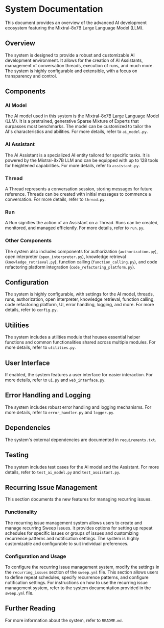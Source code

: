 # System Documentation

This document provides an overview of the advanced AI development ecosystem featuring the Mixtral-8x7B Large Language Model (LLM).

## Overview

The system is designed to provide a robust and customizable AI development environment. It allows for the creation of AI Assistants, management of conversation threads, execution of runs, and much more. The system is highly configurable and extensible, with a focus on transparency and control.

## Components

### AI Model

The AI model used in this system is the Mixtral-8x7B Large Language Model (LLM). It is a pretrained, generative Sparse Mixture of Experts that surpasses most benchmarks. The model can be customized to tailor the AI's characteristics and abilities. For more details, refer to `ai_model.py`.

### AI Assistant

The AI Assistant is a specialized AI entity tailored for specific tasks. It is powered by the Mixtral-8x7B LLM and can be equipped with up to 128 tools for heightened capabilities. For more details, refer to `assistant.py`.

### Thread

A Thread represents a conversation session, storing messages for future reference. Threads can be created with initial messages to commence a conversation. For more details, refer to `thread.py`.

### Run

A Run signifies the action of an Assistant on a Thread. Runs can be created, monitored, and managed efficiently. For more details, refer to `run.py`.

### Other Components

The system also includes components for authorization (`authorization.py`), open interpreter (`open_interpreter.py`), knowledge retrieval (`knowledge_retrieval.py`), function calling (`function_calling.py`), and code refactoring platform integration (`code_refactoring_platform.py`).

## Configuration

The system is highly configurable, with settings for the AI model, threads, runs, authorization, open interpreter, knowledge retrieval, function calling, code refactoring platform, UI, error handling, logging, and more. For more details, refer to `config.py`.

## Utilities

The system includes a utilities module that houses essential helper functions and common functionalities shared across multiple modules. For more details, refer to `utilities.py`.

## User Interface

If enabled, the system features a user interface for easier interaction. For more details, refer to `ui.py` and `web_interface.py`.

## Error Handling and Logging

The system includes robust error handling and logging mechanisms. For more details, refer to `error_handler.py` and `logger.py`.

## Dependencies

The system's external dependencies are documented in `requirements.txt`.

## Testing

The system includes test cases for the AI model and the Assistant. For more details, refer to `test_ai_model.py` and `test_assistant.py`.

## Recurring Issue Management
This section documents the new features for managing recurring issues.

### Functionality
The recurring issue management system allows users to create and manage recurring Sweep issues. It provides options for setting up repeat schedules for specific issues or groups of issues and customizing recurrence patterns and notification settings. The system is highly customizable and configurable to suit individual preferences.

### Configuration and Usage
To configure the recurring issue management system, modify the settings in the `recurring_issues` section of the `sweep.yml` file. This section allows users to define repeat schedules, specify recurrence patterns, and configure notification settings. For instructions on how to use the recurring issue management system, refer to the system documentation provided in the `sweep.yml` file.

## Further Reading

For more information about the system, refer to `README.md`.
